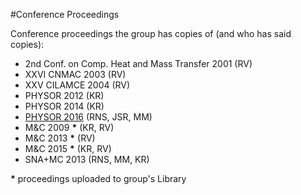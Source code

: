 #Conference Proceedings

Conference proceedings the group has copies of (and who has said copies):


* 2nd Conf. on Comp. Heat and Mass Transfer 2001 (RV)
* XXVI CNMAC 2003 (RV)
* XXV CILAMCE 2004 (RV)
* PHYSOR 2012 (KR)
* PHYSOR 2014 (KR)
* [PHYSOR 2016](https://berkeley.box.com/v/physor2016) (RNS, JSR, MM)
* M&C 2009 __*__ (KR, RV) 
* M&C 2013 __*__ (RV)
* M&C 2015 __*__ (KR, RV)
* SNA+MC 2013 (RNS, MM, KR)

__*__ proceedings uploaded to group's Library
